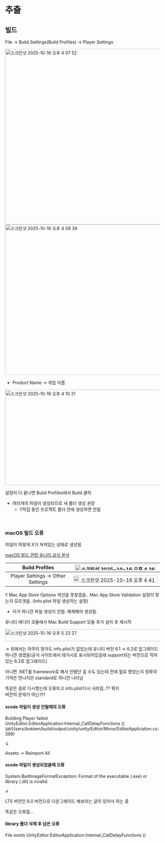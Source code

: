 # 추출

## 빌드

File &rarr; Build Settings(Build Profiles) &rarr; Player Settings

<img width="718" height="569" alt="스크린샷 2025-10-16 오후 4 07 52" src="https://github.com/user-attachments/assets/3bb64732-ce02-4979-b4ae-3fc458526bc2" />

<img width="1011" height="488" alt="스크린샷 2025-10-16 오후 4 08 39" src="https://github.com/user-attachments/assets/946d28db-286e-4f0d-a0c4-5bd09445b15b" />

- Product Name &rarr; 게임 이름

<img width="828" height="309" alt="스크린샷 2025-10-16 오후 4 10 31" src="https://github.com/user-attachments/assets/2de54bf3-92a7-48bf-b956-9839529c26d9" />

설정이 다 끝나면 Build Profiles에서 Build 클릭
- 여러개의 파일이 생성되므로 새 폴더 생성 권장
  - !!작업 중인 프로젝트 폴더 안에 생성하면 안됨 

<br>

### macOS 빌드 오류

파일이 하얗게 X가 쳐져있는 상태로 생성됨

[macOS 빌드 관련 유니티 공식 문서](https://docs.unity3d.com/kr/2021.3/Manual/macos-building.html)

Build Profiles|<img width="265" height="18" alt="스크린샷 2025-10-16 오후 4 26 28" src="https://github.com/user-attachments/assets/ad7dba51-2293-4f14-b920-49eb18d3db56" />
|:---:|:---:|
Player Settings &rarr; Other Settings|<img width="273" height="23" alt="스크린샷 2025-10-16 오후 4 41 53" src="https://github.com/user-attachments/assets/5d1652fe-9073-4eee-a84b-781a2ab97693" />

!! Mac App Store Options 섹션을 못찾겠음.. Mac App Store Validation 설정이 맞는지 모르겟음. (Info.plist 파일 생성하는 설정)
- 이거 하니깐 파일 생성이 안됨.  해제해야 생성됨.

유니티 에디터 모듈에서 Mac Build Support 모듈 추가 설치 후 재시작

<img width="675" height="39" alt="스크린샷 2025-10-16 오후 5 23 27" src="https://github.com/user-attachments/assets/68cdc062-6ebf-46fd-a2c7-9717c57b3be9" />

&rarr; 위에서는 아무리 찾아도 info.plist가 없었는데 유니티 버전 6.1 &rarr; 6.2로 업그레이드 하니깐 생겼음(공식 사이트에서 레거시로 표시되어있길래 support되는 버전으로 적혀있는 6.2로 업그레이드)

아니면 .NET를 framework로 해서 안됐던 걸 수도 있는데 전에 뭘로 했었는지 정확히 기억은 안나지만 standard로 하니깐 나타남

똑같은 걸로 다시했는데 오류뜨고 info.plist다시 사라짐..?? 뭐지  
버전의 문제가 아닌가?  


#### xcode 파일이 생성 안될때의 오류

Building Player failed
UnityEditor.EditorApplication:Internal_CallDelayFunctions () (at/Users/bokken/build/output/unity/unity/Editor/Mono/EditorApplication.cs:399)

&darr;

Assets &rarr; Reimport All

#### xcode 파일이 생성되었을때 오류

System.BadImageFormatException: Format of the executable (.exe) or library (.dll) is invalid.

&darr;

LTS 버전인 6.0 버전으로 다운그레이드 해보라는 글이 있어서 하는 중

똑같은 오류뜸...

#### library 폴더 삭제 후 남은 오류

File exists UnityEditor.EditorApplication:Internal_CallDelayFunctions ()
